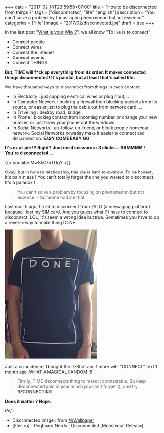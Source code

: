 +++
date = "2017-02-14T23:59:59+07:00"
title = "How to be disconnected from things ?"
tags = ["disconnected", "life", "english"]
description = "You can't solve a problem by focusing on phenomenon but not essence."
categories = ["life"]
image = "2017/02/disconnected.jpg"
draft = true
+++

In the last post "[What is your Why ?](/post/what-is-your-y/)", we all know "To live is to connect"

- Connect people
- Connect wires
- Connect the Internet
- Connect events
- Connect THINGS

**But, TIME will f*ck up everything from its order. It makes connected things disconnected ! It's painful, but at least that's called life.**

We have thousand ways to disconnect from things in each context.

- In Electricity : just capping electrical wires or plug it out, ...
- In Computer Network : building a firewall then blocking packets from its source, or easier just to plug the cable out from network card, ...
- In Traveling : destroy road, bridge
- In Phone : blocking contact from incoming number, or change your new number, or just throw your phone out the windows
- In Social Networks : un-follow, un-friend, or block people from your network. Social Networks nowaday make it easier to connect and disconnect so. **EASY COME EASY GO**

**It's ez as pie !!! Right ? Just need scissors or 3 clicks ... BAMMMM ! You're disconnected ...**

{{< youtube MwSkC85TDgY >}}

Okay, but in human relationship, this pie is hard to swallow. To be honest, it's pain in ass ! You can't totally forget the one you wanted to disconnect. It's a paradox !

> You can't solve a problem by focusing on phenomenon but not essence. - Someone told me that

Last month ago, I tried to disconnect from ZALO (a messaging platform) because I lost my SIM card. And you guess what ? I have to connect to disconnect. LOL, it's seem a wrong idea but true. Sometimes you have to do a reverse way to make thing DONE.

![Done](/images/2017/02/done-t-shirt.jpg)

Just a coincidence, I bought this T-Shirt and 1 more with "CONNECT" text 1 month ago. WHAT A MAGICAL RANDOM !!!

> Finally, TIME disconnects thing to make it connectable. So keep disconnected pain in your mind (you can't forget it), and try **RECONNECTING**

**Does it matter ? Nope.**

*Ref :*

- Disconnected image : from [MrWallpaper](http://www.mrwallpaper.com/wallpapers/disconnected.jpg)
- [Electro] - Pegboard Nerds - Disconnected [Monstercat Release]
